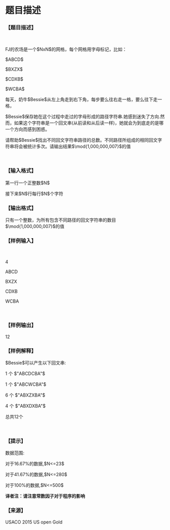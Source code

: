# 题目描述


<h3>
【题目描述】
</h3>
<p>
<br/>
</p>
<p>
FJ的农场是一个$NxN$的网格，每个网格用字母标记，比如：
</p>
<p>
$ABCD$
</p>
<p>
$BXZX$
</p>
<p>
$CDXB$
</p>
<p>
$WCBA$
</p>
<p>
每天，奶牛$Bessie$从左上角走到右下角，每步要么往右走一格，要么往下走一格，
</p>
<p>
$Bessie$保存她在这个过程中走过的字母形成的路径字符串.她感到迷失了方向.然而，如果这个字符串是一个回文串(从前读和从后读一样)，她就会为到底走的是哪一个方向而感到困惑。
</p>
<p>
请帮助$Bessie$找出不同回文字符串路径的总数。不同路径所组成的相同回文字符串将会被统计多次。请输出结果$\mod{1,000,000,007}$的值
</p>
<p>
<br/>
</p>
<h3>
【输入格式】
</h3>
<p>
第一行一个正整数$N$
</p>
<p>
接下来$N$行每行$N$个字符
</p>
<h3>
【输出格式】
</h3>
<p>
只有一个整数，为所有包含不同路径的回文字符串的数目$\mod{1,000,000,007}$<strong></strong>的值
</p>
<h3>
【样例输入】
</h3>
<p>
<br/>
</p>
<p>
4
</p>
<p>
ABCD
</p>
<p>
BXZX
</p>
<p>
CDXB
</p>
<p>
WCBA
</p>
<p>
<br/>
</p>
<h3>
【样例输出】
</h3>
<p>
12
</p>
<h3>
【样例解释】
</h3>
<p>
$Bessie$可以产生以下回文串:
</p>
<p>
1 个 $&#34;ABCDCBA&#34;$
</p>
<p>
1 个 $&#34;ABCWCBA&#34;$
</p>
<p>
6 个 $&#34;ABXZXBA&#34;$
</p>
<p>
4 个 $&#34;ABXDXBA&#34;$
</p>
<p>
总共12个
</p>
<p>
<br/>
</p>
<h3>
【提示】
</h3>
<p>
数据范围:
</p>
<p>
对于16.67%的数据,$N&lt;=23$
</p>
<p>
对于41.67%的数据,$N&lt;=280$
</p>
<p>
对于100%的数据,$N&lt;=500$
</p>
<p>
<strong>译者注：请注意常数因子对于程序的影响</strong> 
</p>
<h3>
【来源】
</h3>
<p>
USACO 2015 US open Gold
</p>
